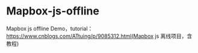# Mapbox-js-offline
Mapbox js offline Demo，tutorial：https://www.cnblogs.com/ATtuing/p/9085312.html(Mapbox js 离线项目，含教程)
